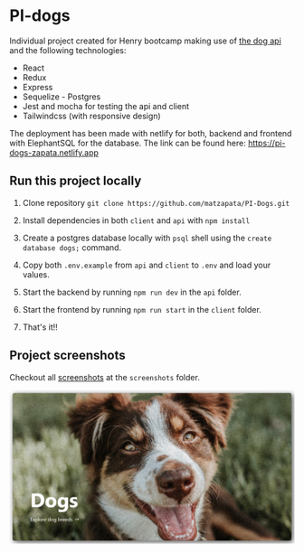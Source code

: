 # PI-dogs

Individual project created for Henry bootcamp making use of <a href="https://thedogapi.com/">the dog api</a> and the following technologies: 

- React
- Redux
- Express
- Sequelize - Postgres
- Jest and mocha for testing the api and client
- Tailwindcss (with responsive design)

The deployment has been made with netlify for both, backend and frontend with ElephantSQL for the database. The link can be found here: https://pi-dogs-zapata.netlify.app

## Run this project locally

1. Clone repository `git clone https://github.com/matzapata/PI-Dogs.git`

2. Install dependencies in both `client` and `api` with `npm install`

3. Create a postgres database locally with `psql` shell using the `create database dogs;` command.

4. Copy both `.env.example` from `api` and `client` to `.env` and load your values.

5. Start the backend by running `npm run dev` in the `api` folder.

6. Start the frontend by running `npm run start` in the `client` folder.

7. That's it!!

## Project screenshots

Checkout all <a href="https://github.com/matzapata/PI-Dogs/tree/master/screenshots">screenshots</a> at the `screenshots` folder.

![Landing](/screenshots/landing.png)